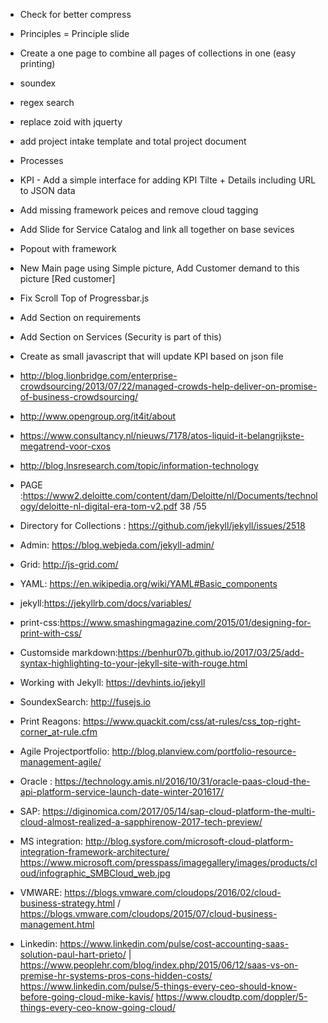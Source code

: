 * Check for better compress
* Principles = Principle slide
* Create a one page to combine all pages of collections in one (easy printing)
* soundex
* regex search
* replace zoid with jquerty
* add project intake template and total project document
* Processes
* KPI - Add a simple interface for adding KPI Tilte + Details including URL to JSON data
* Add missing framework peices and remove cloud tagging
* Add Slide for Service Catalog and link all together on base sevices
* Popout with framework 
* New Main page using Simple picture, Add Customer demand to this picture [Red customer]
* Fix Scroll Top of Progressbar.js
* Add Section on requirements
* Add Section on Services (Security is part of this)
* Create as small javascript that will update KPI based on json file

* http://blog.lionbridge.com/enterprise-crowdsourcing/2013/07/22/managed-crowds-help-deliver-on-promise-of-business-crowdsourcing/
* http://www.opengroup.org/it4it/about
* https://www.consultancy.nl/nieuws/7178/atos-liquid-it-belangrijkste-megatrend-voor-cxos
* http://blog.lnsresearch.com/topic/information-technology
* PAGE :https://www2.deloitte.com/content/dam/Deloitte/nl/Documents/technology/deloitte-nl-digital-era-tom-v2.pdf 38 /55 
* Directory for Collections : https://github.com/jekyll/jekyll/issues/2518
* Admin: https://blog.webjeda.com/jekyll-admin/
* Grid: http://js-grid.com/
* YAML: https://en.wikipedia.org/wiki/YAML#Basic_components
* jekyll:https://jekyllrb.com/docs/variables/
* print-css:https://www.smashingmagazine.com/2015/01/designing-for-print-with-css/
* Customside markdown:https://benhur07b.github.io/2017/03/25/add-syntax-highlighting-to-your-jekyll-site-with-rouge.html
* Working with Jekyll: https://devhints.io/jekyll
* SoundexSearch: http://fusejs.io
* Print Reagons: https://www.quackit.com/css/at-rules/css_top-right-corner_at-rule.cfm
* Agile Projectportfolio: http://blog.planview.com/portfolio-resource-management-agile/
* Oracle : https://technology.amis.nl/2016/10/31/oracle-paas-cloud-the-api-platform-service-launch-date-winter-201617/
* SAP: https://diginomica.com/2017/05/14/sap-cloud-platform-the-multi-cloud-almost-realized-a-sapphirenow-2017-tech-preview/
* MS integration: http://blog.sysfore.com/microsoft-cloud-platform-integration-framework-architecture/
https://www.microsoft.com/presspass/imagegallery/images/products/cloud/infographic_SMBCloud_web.jpg
* VMWARE: https://blogs.vmware.com/cloudops/2016/02/cloud-business-strategy.html / https://blogs.vmware.com/cloudops/2015/07/cloud-business-management.html
* Linkedin: https://www.linkedin.com/pulse/cost-accounting-saas-solution-paul-hart-prieto/  | https://www.peoplehr.com/blog/index.php/2015/06/12/saas-vs-on-premise-hr-systems-pros-cons-hidden-costs/
https://www.linkedin.com/pulse/5-things-every-ceo-should-know-before-going-cloud-mike-kavis/
https://www.cloudtp.com/doppler/5-things-every-ceo-know-going-cloud/




